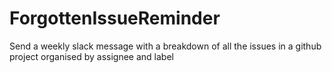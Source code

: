 # ForgottenIssueReminder
Send a weekly slack message with a breakdown of all the issues in a github project organised by assignee and label
